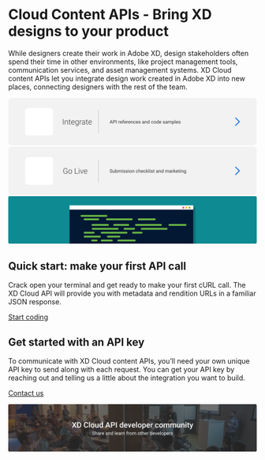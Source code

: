 # Cloud Content APIs - Bring XD designs to your product

While designers create their work in Adobe XD, design stakeholders often spend their time in other environments, like project management tools, communication services, and asset management systems. XD Cloud content APIs let you integrate design work created in Adobe XD into new places, connecting designers with the rest of the team.

<a href="/tutorials/quick-start.md">
    <img src="/images/integrate.svg">
</a>
<a href="https://console.adobe.io">
    <img src="/images/go-live.svg">
</a>

<img src="/images/code.svg">

## Quick start: make your first API call

Crack open your terminal and get ready to make your first cURL call. The XD Cloud API will provide you with metadata and rendition URLs in a familiar JSON response.

[Start coding](/tutorials/quick-start.md)

## Get started with an API key

To communicate with XD Cloud content APIs, you’ll need your own unique API key to send along with each request. You can get your API key by reaching out and telling us a little about the integration you want to build.

[Contact us]()

<a href="https://forums.adobexdplatform.com">
    <img src="/images/community.png">
</a>
